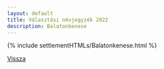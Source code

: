 ```yaml
---
layout: default
title: Választási névjegyzék 2022
description: Balatonkenese
---
```


{% include settlementHTMLs/Balatonkenese.html %}

[Vissza](../)